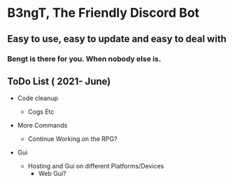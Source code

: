 # B3ngT, The Friendly Discord Bot
## Easy to use, easy to update and easy to deal with
### Bengt is there for you. When nobody else is.

## ToDo List ( 2021- June)
* Code cleanup
    * Cogs Etc
    
* More Commands
    * Continue Working on the RPG?

* Gui
    * Hosting and Gui on different Platforms/Devices 
        * Web Gui?
